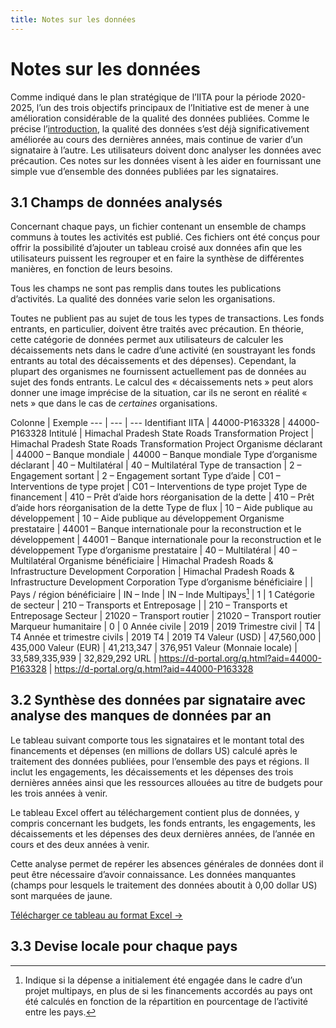 ```yaml
---
title: Notes sur les données
---
```


# Notes sur les données

Comme indiqué dans le plan stratégique de l’IITA pour la période 2020-2025, l’un des trois objectifs principaux de l’Initiative est de mener à une amélioration considérable de la qualité des données publiées. Comme le précise l’[introduction](/fr/introduction/#_1-1-aider-les-gouvernements-des-pays-partenaires-a-acceder-aux-donnees-de-l-iita-et-a-mieux-les-utiliser), la qualité des données s’est déjà significativement améliorée au cours des dernières années, mais continue de varier d’un signataire à l’autre. Les utilisateurs doivent donc analyser les données avec précaution. Ces notes sur les données visent à les aider en fournissant une simple vue d’ensemble des données publiées par les signataires.

## 3.1 Champs de données analysés

Concernant chaque pays, un fichier contenant un ensemble de champs communs à toutes les activités est publié. Ces fichiers ont été conçus pour offrir la possibilité d’ajouter un tableau croisé aux données afin que les utilisateurs puissent les regrouper et en faire la synthèse de différentes manières, en fonction de leurs besoins.

Tous les champs ne sont pas remplis dans toutes les publications d’activités. La qualité des données varie selon les organisations.

Toutes ne publient pas au sujet de tous les types de transactions. Les fonds entrants, en particulier, doivent être traités avec précaution. En théorie, cette catégorie de données permet aux utilisateurs de calculer les décaissements nets dans le cadre d’une activité (en soustrayant les fonds entrants au total des décaissements et des dépenses). Cependant, la plupart des organismes ne fournissent actuellement pas de données au sujet des fonds entrants. Le calcul des « décaissements nets » peut alors donner une image imprécise de la situation, car ils ne seront en réalité « nets » que dans le cas de *certaines* organisations.

Colonne | Exemple
--- | --- | ---
Identifiant IITA | 44000-P163328 | 44000-P163328
Intitulé | Himachal Pradesh State Roads Transformation Project | Himachal Pradesh State Roads Transformation Project
Organisme déclarant | 44000 – Banque mondiale | 44000 – Banque mondiale
Type d’organisme déclarant | 40 – Multilatéral | 40 – Multilatéral
Type de transaction | 2 – Engagement sortant | 2 – Engagement sortant
Type d’aide | C01 – Interventions de type projet | C01 – Interventions de type projet
Type de financement | 410 – Prêt d’aide hors réorganisation de la dette | 410 – Prêt d’aide hors réorganisation de la dette
Type de flux | 10 – Aide publique au développement | 10 – Aide publique au développement
Organisme prestataire | 44001 – Banque internationale pour la reconstruction et le développement | 44001 – Banque internationale pour la reconstruction et le développement
Type d’organisme prestataire | 40 – Multilatéral | 40 – Multilatéral
Organisme bénéficiaire | Himachal Pradesh Roads & Infrastructure Development Corporation | Himachal Pradesh Roads & Infrastructure Development Corporation
Type d’organisme bénéficiaire | |
Pays / région bénéficiaire | IN – Inde | IN – Inde
Multipays[^1] | 1  | 1
Catégorie de secteur | 210 – Transports et Entreposage |  | 210 – Transports et Entreposage
Secteur | 21020 – Transport routier | 21020 – Transport routier
Marqueur humanitaire | 0 | 0
Année civile | 2019 | 2019
Trimestre civil | T4 | T4
Année et trimestre civils | 2019 T4 | 2019 T4
Valeur (USD) | 47,560,000 | 435,000
Valeur (EUR) | 41,213,347 | 376,951
Valeur (Monnaie locale) | 33,589,335,939 | 32,829,292
URL | https://d-portal.org/q.html?aid=44000-P163328 | https://d-portal.org/q.html?aid=44000-P163328


## 3.2 Synthèse des données par signataire avec analyse des manques de données par an

Le tableau suivant comporte tous les signataires et le montant total des financements et dépenses (en millions de dollars US) calculé après le traitement des données publiées, pour l’ensemble des pays et régions. Il inclut les engagements, les décaissements et les dépenses des trois dernières années ainsi que les ressources allouées au titre de budgets pour les trois années à venir.

Le tableau Excel offert au téléchargement contient plus de données, y compris concernant les budgets, les fonds entrants, les engagements, les décaissements et les dépenses des deux dernières années, de l’année en cours et des deux années à venir.

Cette analyse permet de repérer les absences générales de données dont il peut être nécessaire d’avoir connaissance. Les données manquantes (champs pour lesquels le traitement des données aboutit à 0,00 dollar US) sont marquées de jaune.


<a
  href="https://countrydata.iatistandard.org/data/summary_year.xlsx"
  class="download-button">Télécharger ce tableau au format Excel →</a>

<DataGapsYear />

## 3.3 Devise locale pour chaque pays

<CountriesCurrencies />


[^1]: Indique si la dépense a initialement été engagée dans le cadre d’un projet multipays, en plus de si les financements accordés au pays ont été calculés en fonction de la répartition en pourcentage de l’activité entre les pays.

